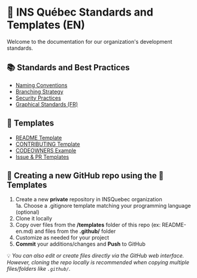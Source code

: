 # 📘 INS Québec Standards and Templates (EN)

Welcome to the documentation for our organization's development standards.

## 📚 Standards and Best Practices

- [Naming Conventions](./naming-conventions.md)
- [Branching Strategy](./branch-strategy.md)
- [Security Practices](./security-practices.md)
- [Graphical Standards (FR)](../INSQuebecNormesGraphiques_2024.pdf)

## 🧩 Templates

- [README Template](../../templates/README-en.md)
- [CONTRIBUTING Template](../../templates/CONTRIBUTING-en.md)
- [CODEOWNERS Example](../../templates/CODEOWNERS-en)
- [Issue & PR Templates](../../.github/)

## 🚀 Creating a new GitHub repo using the 🧩Templates

1. Create a new **private** repository in INSQuebec organization  
	1a. Choose a .gitignore template matching your programming language (optional)
2. Clone it locally
3. Copy over files from the **/templates** folder of this repo (ex: README-en.md) and files from the **.github/** folder
4. Customize as needed for your project
5. **Commit** your additions/changes and **Push** to GitHub

💡 *You can also edit or create files directly via the GitHub web interface. However, cloning the repo locally is recommended when copying multiple files/folders like `.github/`.*
